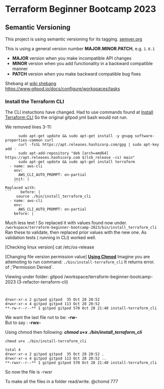 # Terraform Beginner Bootcamp 2023

## Semantic Versioning

This project is using semantic versioning for its tagging.
[semver.org](https://semver.org)

This is using a general version number **MAJOR.MINOR.PATCH**, e.g.  `1.0.1`

- **MAJOR** version when you make incompatible API changes
- **MINOR** version when you add functionality in a backward compatible manner
- **PATCH** version when you make backward compatible bug fixes

Shebang at [wiki shebang](https://en.wikipedia.org/wiki/Shebang_(Unix))
https://www.gitpod.io/docs/configure/workspaces/tasks

### Install the Terraform CLI
The CLI instuctions have changed.   Had to use commands found at [Install Terraform CLI](https://developer.hashicorp.com/terraform/tutorials/aws-get-started/install-cli)
So the original gitpod.yml bash would not run. 

We removed lines 3-11:
```    init: |
      sudo apt-get update && sudo apt-get install -y gnupg software-properties-common curl
      curl -fsSL https://apt.releases.hashicorp.com/gpg | sudo apt-key add -
      sudo apt-add-repository "deb [arch=amd64] https://apt.releases.hashicorp.com $(lsb_release -cs) main"
      sudo apt-get update && sudo apt-get install terraform
  - name: aws-cli
    env:
      AWS_CLI_AUTO_PROMPT: on-partial
    init: |
    ```
Replaced with:
```    before: |
     source ./bin/install_terraform_cli
  - name: aws-cli
    env:
      AWS_CLI_AUTO_PROMPT: on-partial
    before: |
```
Much less text !
 So replaced it with values found now under. `/workspace/terraform-beginner-bootcamp-2023/bin/install_terraform_cli`
Ran these to validate, then replaced prior values with the new one.  As validation tests ( running in CLI) worked well.

[Checking linux version] cat /etc/os-release

[Changing file version permission value]   [**Using Chmod**](https://en.wikipedia.org/wiki/Chmod)
Imagine you are attemoting to run command:  ```./bin/install-terraform_cli```
It returns error. of  ;'Permission Denied`.

Viewing under folder: gitpod /workspace/terraform-beginner-bootcamp-2023 (3-refactor-terraform-cli)

```ls -la ./bin


drwxr-xr-x 2 gitpod gitpod  35 Oct 28 20:52
drwxr-xr-x 4 gitpod gitpod 113 Oct 28 20:52
**-rw-r--r--** 1 gitpod gitpod 570 Oct 28 21:40 install-terraform_cli
```

We want the last file not to be:  __-rw-__   
 But to say : **-rwx-**

 Using chmod then following: 
 ___chmod u+x ./bin/install_terraform_cli___


```chmod u+x ./bin/install-terraform_cli```

```ls -la ./bin
total 4
drwxr-xr-x 2 gitpod gitpod  35 Oct 28 20:52 .
drwxr-xr-x 4 gitpod gitpod 113 Oct 28 20:52 ..
**-rwxr--r--** 1 gitpod gitpod 570 Oct 28 21:40 install-terraform_cli
```

So now the file is -rwxr

To make all the files in a folder read/write.  @chomd 777
